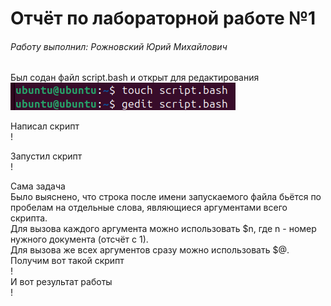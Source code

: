 # Отчёт по лабораторной работе №1

###### Работу выполнил: Рожновский Юрий Михайлович

Был содан файл script.bash и открыт для редактирования\
![](https://github.com/hamster1812/Informatic-Lab-0/blob/main/images/1.png)

Написал скрипт\
!

Запустил скрипт\
!

Сама задача\
Было выяснено, что строка после имени запускаемого файла 
бьётся по пробелам на отдельные слова, являющиеся аргументами всего скрипта.\
Для вызова каждого аргумента можно использовать $n, где n - номер нужного документа (отсчёт с 1).\
Для вызова же всех аргументов сразу можно использовать $@.\
Получим вот такой скрипт\
! \
И вот результат работы\
!


